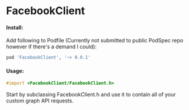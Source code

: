 FacebookClient
==============

#### Install:
Add following to Podfile (Currently not submitted to public PodSpec repo however if there's a demand I could):
```ruby
pod 'FacebookClient', '~> 0.0.1'
```

#### Usage:
```objective-c
#import <FacebookClient/FacebookClient.h>
```

Start by subclassing FacebookClient.h and use it to contain all of your custom graph API requests.
